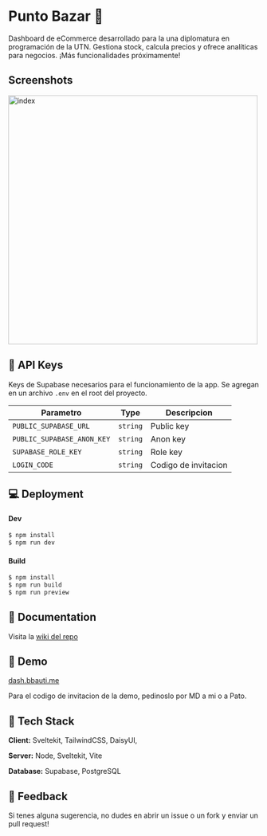 # Punto Bazar 🛒

Dashboard de eCommerce desarrollado para la una diplomatura en programación de la UTN. Gestiona stock, calcula precios y ofrece analíticas para negocios. ¡Más funcionalidades próximamente!

## Screenshots

<img src="https://i.imgur.com/EZ1n9Ny.gif" alt="index" width="500"/>


## 🔑 API Keys

Keys de Supabase necesarios para el funcionamiento de la app. Se agregan en un archivo `.env` en el root del proyecto.



| Parametro                  | Type     | Descripcion             |
|----------------------------|----------|-------------------------|
| `PUBLIC_SUPABASE_URL`      | `string` | Public key              |
| `PUBLIC_SUPABASE_ANON_KEY` | `string` | Anon key                |
| `SUPABASE_ROLE_KEY`        | `string` | Role key                |
| `LOGIN_CODE`               | `string` | Codigo de invitacion    |


## 💻 Deployment

#### Dev

```bash
$ npm install
$ npm run dev
```

#### Build

```bash
$ npm install
$ npm run build
$ npm run preview
```


## 📃 Documentation

Visita la [wiki del repo](https://github.com/bbauti/dashboard/wiki)


## 🧪 Demo

[dash.bbauti.me](https://dash.bbauti.me)

Para el codigo de invitacion de la demo, pedinoslo por MD a mi o a Pato.

## 🔧 Tech Stack

**Client:** Sveltekit, TailwindCSS, DaisyUI, 

**Server:** Node, Sveltekit, Vite

**Database:** Supabase, PostgreSQL


## 📝 Feedback

Si tenes alguna sugerencia, no dudes en abrir un issue o un fork y enviar un pull request!

